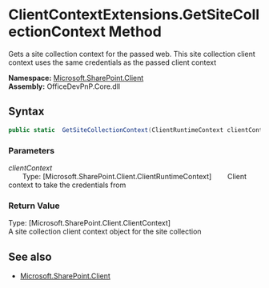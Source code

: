 # ClientContextExtensions.GetSiteCollectionContext Method  
Gets a site collection context for the passed web. This site collection client context uses the same credentials
            as the passed client context  

**Namespace:** [Microsoft.SharePoint.Client](Microsoft.SharePoint.Client.md)  
**Assembly:** OfficeDevPnP.Core.dll  
## Syntax
```C#
public static  GetSiteCollectionContext(ClientRuntimeContext clientContext)
```
### Parameters
*clientContext*  
&emsp;&emsp;Type: [Microsoft.SharePoint.Client.ClientRuntimeContext] 
&emsp;&emsp;Client context to take the credentials from  
  
### Return Value
Type: [Microsoft.SharePoint.Client.ClientContext]  
A site collection client context object for the site collection

## See also
- [Microsoft.SharePoint.Client](Microsoft.SharePoint.Client.md)
